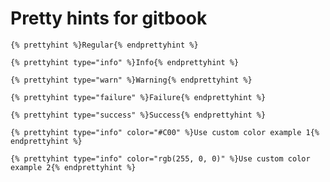# Pretty hints for gitbook #

```{% prettyhint %}Regular{% endprettyhint %}```

```{% prettyhint type="info" %}Info{% endprettyhint %}```

```{% prettyhint type="warn" %}Warning{% endprettyhint %}```

```{% prettyhint type="failure" %}Failure{% endprettyhint %}```

```{% prettyhint type="success" %}Success{% endprettyhint %}```

```{% prettyhint type="info" color="#C00" %}Use custom color example 1{% endprettyhint %}```

```{% prettyhint type="info" color="rgb(255, 0, 0)" %}Use custom color example 2{% endprettyhint %}```
